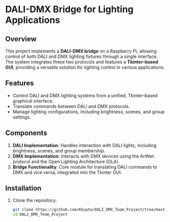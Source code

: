 # DALI-DMX Bridge for Lighting Applications  

## Overview  
This project implements a **DALI-DMX bridge** on a Raspberry Pi, allowing control of both DALI and DMX lighting fixtures through a single interface. The system integrates these two protocols and features a **Tkinter-based GUI**, providing a versatile solution for lighting control in various applications.  

## Features  
- Control DALI and DMX lighting systems from a unified, Tkinter-based graphical interface.  
- Translate commands between DALI and DMX protocols.  
- Manage lighting configurations, including brightness, scenes, and group settings.  

## Components  
1. **DALI Implementation**: Handles interaction with DALI lights, including brightness, scenes, and group membership.  
2. **DMX Implementation**: Interacts with DMX devices using the ArtNet protocol and the Open Lighting Architecture (OLA).  
3. **Bridge Functionality**: Core module for translating DALI commands to DMX and vice versa, integrated into the Tkinter GUI.  

## Installation  
1. Clone the repository:  
   ```bash
   git clone https://github.com/KGupte/DALI_DMX_Team_Project/tree/master
   cd DALI_DMX_Team_Project
